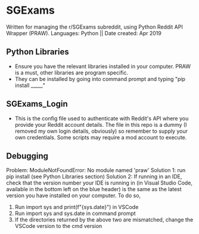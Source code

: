 # SGExams
Written for managing the r/SGExams subreddit, using Python Reddit API Wrapper (PRAW). Languages: Python || Date created: Apr 2019

## Python Libraries
- Ensure you have the relevant libraries installed in your computer. PRAW is a must, other libraries are program specific.
- They can be installed by going into command prompt and typing "pip install _____"

## SGExams_Login
- This is the config file used to authenticate with Reddit's API where you provide your Reddit account details. The file in this repo is a dummy (I removed my own login details, obviously) so remember to supply your own credentials. Some scripts may require a mod account to execute.


## Debugging
Problem: ModuleNotFoundError: No module named 'praw'
Solution 1: run pip install (see Python Libraries section)
Solution 2: If running in an IDE, check that the version number your IDE is running in (in Visual Studio Code, available in the bottom left on the blue header) is the same as the latest version you have installed on your computer. To do so,
1. Run import sys and print(f"{sys.date}") in VSCode
2. Run import sys and sys.date in command prompt
3. If the directories returned by the above two are mismatched, change the VSCode version to the cmd version

